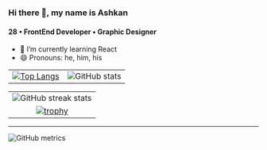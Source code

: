 ### Hi there 👋, my name is Ashkan
#### 28 • FrontEnd Developer • Graphic Designer

- 🌱 I’m currently learning React 
- 😄 Pronouns: he, him, his 


|||
|-|-|
|[![Top Langs](https://github-readme-stats.vercel.app/api/top-langs/?username=ashkheid)](https://github.com/anuraghazra/github-readme-stats)|![GitHub stats](https://github-readme-stats.vercel.app/api?username=ashkheid&show_icons=true&count_private=true)|
 
||
|:---:|
|![GitHub streak stats](https://github-readme-streak-stats.herokuapp.com/?user=ashkheid)|
[![trophy](https://github-profile-trophy.vercel.app/?username=ashkheid&theme=onedark&no-frame=true)](https://github.com/ryo-ma/github-profile-trophy)|
 
<hr />

![GitHub metrics](https://metrics.lecoq.io/ashkheid) 

<!--
![28 • FrontEnd Developer • Graphic Designer](https://arturssmirnovs.github.io/github-profile-readme-generator/images/banner.png)


Skills: JS / HTML / CSS



[<img src='https://cdn.jsdelivr.net/npm/simple-icons@3.0.1/icons/github.svg' alt='github' height='40'>](https://github.com/ashkheid)  [<img src='https://cdn.jsdelivr.net/npm/simple-icons@3.0.1/icons/linkedin.svg' alt='linkedin' height='40'>](https://www.linkedin.com/in/ashkanheidary/)  [<img src='https://cdn.jsdelivr.net/npm/simple-icons@3.0.1/icons/instagram.svg' alt='instagram' height='40'>](https://www.instagram.com/ashk.heid/)  











-->
